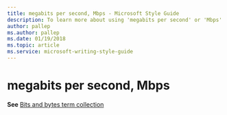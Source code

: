 ```yaml
---
title: megabits per second, Mbps - Microsoft Style Guide
description: To learn more about using 'megabits per second' or 'Mbps' in Microsoft documents, see 'Bits and bytes term collection.'
author: pallep
ms.author: pallep
ms.date: 01/19/2018
ms.topic: article
ms.service: microsoft-writing-style-guide
---
```


# megabits per second, Mbps

**See** [Bits and bytes term collection](~/a-z-word-list-term-collections/term-collections/bits-bytes-terms.md)
